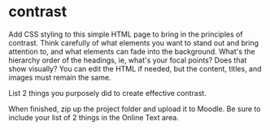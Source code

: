 # contrast
Add CSS styling to this simple HTML page to bring in the principles of contrast. Think carefully of what elements you want to stand out and bring attention to, and what elements can fade into the background. What's the hierarchy order of the headings, ie, what's your focal points? Does that show visually? You can edit the HTML if needed, but the content, titles, and images must remain the same.

List 2 things you purposely did to create effective contrast.

When finished, zip up the project folder and upload it to Moodle. Be sure to include your list of 2 things in the Online Text area.
